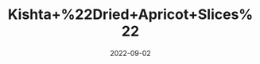 ---
title: 'Kishta+%22Dried+Apricot+Slices%22'
date: '2022-09-02' 
metatag: '' 
inventory: '0' 
draft: false 
# meta description 
shortDescripton: ''
description: 'Dry+Fruit'
longdescription: ''
featured: True
# product Price
price: '160.0'
# Product Short Description
shortDescription: ''
productID: 'F3AB667E-9F2A-ED11-9968-005056B3A416'
type: 'products'
category: 'Dry+Fruit' 
thumnailproduct: 'https://aminsaddiquidawakhana.eralive.net/images/products/F3AB667E-9F2A-ED11-9968-005056B3A4161.png' 
images:
  - image: 'images/products/F3AB667E-9F2A-ED11-9968-005056B3A4161.png'  
Variants:
---